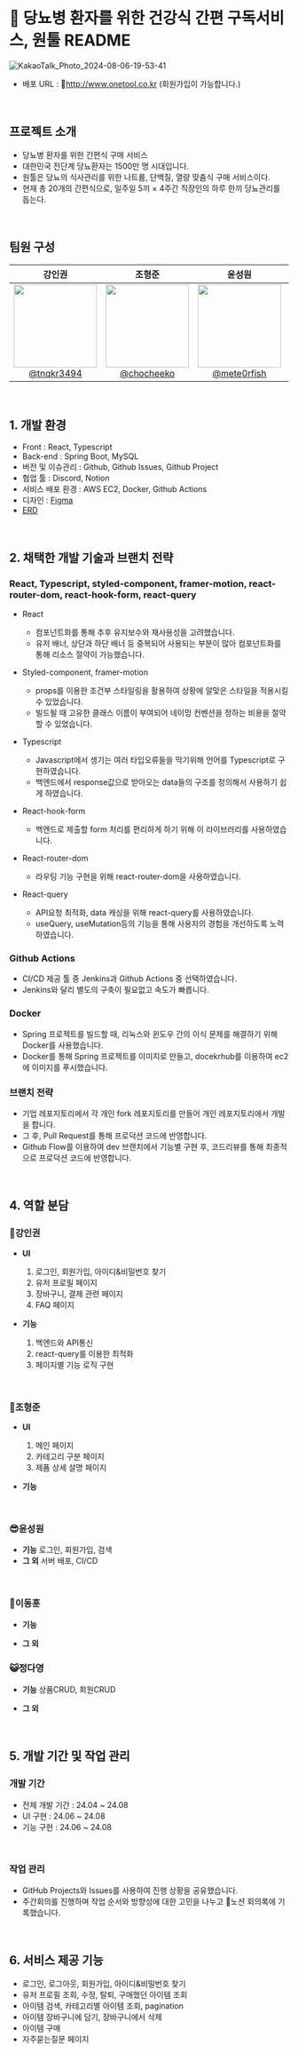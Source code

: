 # 📖 당뇨병 환자를 위한 건강식 간편 구독서비스, 원툴 README
![KakaoTalk_Photo_2024-08-06-19-53-41](https://github.com/user-attachments/assets/7332f9c8-2554-4fbc-918b-a116b6989d8b)



- 배포 URL : http://www.onetool.co.kr
(회원가입이 가능합니다.)

<br>

## 프로젝트 소개

- 당뇨병 환자를 위한 간편식 구매 서비스
- 대한민국 전단계 당뇨환자는 1500만 명 시대입니다.
- 원툴은 당뇨의 식사관리를 위한 나트륨, 단백질, 열량 맞춤식 구매 서비스이다.
- 현재 총 20개의 간편식으로, 일주일 5끼 × 4주간 직장인의 하루 한끼 당뇨관리를 돕는다.

<br>

## 팀원 구성

<div align="center">

| **강인권** | **조형준** | **윤성원** | **이동훈** | **정다영** |
| :------: |  :------: | :------: | :------: | :------: |
| [<img src="https://avatars.githubusercontent.com/u/105264785?v=4" height=150 width=150> <br/> @tnqkr3494](https://github.com/tnqkr3494) | [<img src="https://avatars.githubusercontent.com/u/157940718?v=4" height=150 width=150> <br/> @chocheeko](https://github.com/chocheeko) | [<img src="https://avatars.githubusercontent.com/u/63222221?v=4" height=150 width=150> <br/> @mete0rfish](https://github.com/mete0rfish) | [<img src="https://avatars.githubusercontent.com/u/123933574?v=4" height=150 width=150> <br/> @LEEDONGH00N](https://github.com/LEEDONGH00N) | [<img src="https://avatars.githubusercontent.com/u/92675692?v=4" height=150 width=150> <br/> @day024](https://github.com/day024) |

</div>

<br>

## 1. 개발 환경

- Front : React, Typescript
- Back-end : Spring Boot, MySQL
- 버전 및 이슈관리 : Github, Github Issues, Github Project
- 협업 툴 : Discord, Notion
- 서비스 배포 환경 : AWS EC2, Docker, Github Actions
- 디자인 : [Figma](https://www.figma.com/login?is_not_gen_0=true&resource_type=team)
- [ERD](https://www.erdcloud.com/d/rqSQ55f4JyqbtkCs5)

<br>

## 2. 채택한 개발 기술과 브랜치 전략

### React, Typescript, styled-component, framer-motion, react-router-dom, react-hook-form, react-query

- React 
    - 컴포넌트화를 통해 추후 유지보수와 재사용성을 고려했습니다.
    - 유저 배너, 상단과 하단 배너 등 중복되어 사용되는 부분이 많아 컴포넌트화를 통해 리소스 절약이 가능했습니다.

- Styled-component, framer-motion
    - props를 이용한 조건부 스타일링을 활용하여 상황에 알맞은 스타일을 적용시킬 수 있었습니다.
    - 빌드될 때 고유한 클래스 이름이 부여되어 네이밍 컨벤션을 정하는 비용을 절약할 수 있었습니다.


- Typescript
    - Javascript에서 생기는 여러 타입오류들을 막기위해 언어를 Typescript로 구현하였습니다.
    - 백엔드에서 response값으로 받아오는 data들의 구조를 정의해서 사용하기 쉽게 하였습니다.

- React-hook-form
    - 백엔드로 제출할 form 처리를 편리하게 하기 위해 이 라이브러리를 사용하였습니다.


- React-router-dom
    - 라우팅 기능 구현을 위해 react-router-dom을 사용하였습니다.


- React-query
    - API요청 최적화, data 캐싱을 위해 react-query를 사용하였습니다.
    - useQuery, useMutation등의 기능을 통해 사용자의 경험을 개선하도록 노력하였습니다.

    
### Github Actions
- CI/CD 제공 툴 중 Jenkins과 Github Actions 중 선택하였습니다.
- Jenkins와 달리 별도의 구축이 필요없고 속도가 빠릅니다.

### Docker
- Spring 프로젝트를 빌드할 때, 리눅스와 윈도우 간의 이식 문제를 해결하기 위해 Docker를 사용했습니다.
- Docker를 통해 Spring 프로젝트를 이미지로 만들고, docekrhub를 이용하여 ec2에 이미지를 푸시했습니다.

### 브랜치 전략

- 기업 레포지토리에서 각 개인 fork 레포지토리를 만들어 개인 레포지토리에서 개발을 합니다.
- 그 후, Pull Request를 통해 프로덕션 코드에 반영합니다.
- Github Flow를 이용하여 dev 브랜치에서 기능별 구현 후, 코드리뷰를 통해 최종적으로 프로덕션 코드에 반영합니다.

<br>

## 4. 역할 분담

### 🍊강인권

- **UI**
    1. 로그인, 회원가입, 아이디&비밀번호 찾기
    2. 유저 프로필 페이지
    3. 장바구니, 결제 관련 페이지
    4. FAQ 페이지
  
- **기능**
    1. 백엔드와 API통신
    2. react-query를 이용한 최적화
    3. 페이지별 기능 로직 구현
    
<br>
    
### 👻조형준

- **UI**
   1. 메인 페이지
   2. 카테고리 구분 페이지
   3. 제품 상세 설명 페이지

- **기능**

<br>

### 😎윤성원
- **기능**
  로그인, 회원가입, 검색 
- **그 외**
  서버 배포, CI/CD
<br>

### 🐬이동훈

- **기능**
  
- **그 외**

### 😺정다영
- **기능**
  상품CRUD, 회원CRUD
  
- **그 외**
  
<br>

## 5. 개발 기간 및 작업 관리

### 개발 기간

- 전체 개발 기간 : 24.04 ~ 24.08
- UI 구현 : 24.06 ~ 24.08
- 기능 구현 : 24.06 ~ 24.08

<br>

### 작업 관리

- GitHub Projects와 Issues를 사용하여 진행 상황을 공유했습니다.
- 주간회의를 진행하며 작업 순서와 방향성에 대한 고민을 나누고 노션 회의록에 기록했습니다.

<br>

## 6. 서비스 제공 기능
- 로그인, 로그아웃, 회원가입, 아이디&비밀번호 찾기
-  유저 프로필 조희, 수정, 탈퇴, 구매했던 아이템 조회
- 아이템 검색, 카테고리별 아이템 조회, pagination
- 아이템 장바구니에 담기, 장바구니에서 삭제
- 아이템 구매
- 자주묻는질문 페이지

